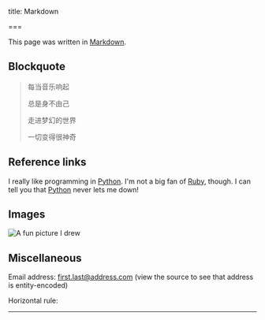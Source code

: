 title: Markdown

===

This page was written in [Markdown](https://daringfireball.net/projects/markdown/).

Blockquote
----------

> 每当音乐响起
>
> 总是身不由己
>
> 走进梦幻的世界
>
>一切变得很神奇

Reference links
---------------

I really like programming in [Python][python]. I'm not a big fan of [Ruby][ruby], though. I can tell you that [Python][] never lets me down!

[python]: https://python.org
[ruby]: https://ruby-lang.org

Images
------

![A fun picture I drew](http://67.media.tumblr.com/71313cc8d41737c0ec31d957fe9dfb61/tumblr_mi2on7vxWZ1rvuj8do1_500.png)

Miscellaneous
-------------

Email address: <first.last@address.com> (view the source to see that address is entity-encoded)

Horizontal rule:

-----------------------------
